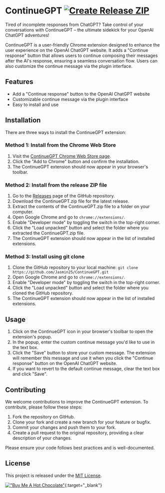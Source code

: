 # ContinueGPT [![Create Release ZIP](https://github.com/Jasmin25/ContinueGPT/actions/workflows/create-release-zip.yml/badge.svg)](https://github.com/Jasmin25/ContinueGPT/actions/workflows/create-release-zip.yml)

Tired of incomplete responses from ChatGPT? Take control of your conversations with ContinueGPT – the ultimate sidekick for your OpenAI ChatGPT adventures!

ContinueGPT is a user-friendly Chrome extension designed to enhance the user experience on the OpenAI ChatGPT website. It adds a "Continue response" button that allows users to continue composing their messages after the AI's response, ensuring a seamless conversation flow. Users can also customize the continue message via the plugin interface.

## Features

- Add a "Continue response" button to the OpenAI ChatGPT website
- Customizable continue message via the plugin interface
- Easy to install and use

## Installation

There are three ways to install the ContinueGPT extension:

### Method 1: Install from the Chrome Web Store
1. Visit the [ContinueGPT Chrome Web Store page](https://your-chrome-web-store-url).
2. Click the "Add to Chrome" button and confirm the installation.
3. The ContinueGPT extension should now appear in your browser's toolbar.

### Method 2: Install from the release ZIP file
1. Go to the [Releases](https://github.com/Jasmin25/ContinueGPT/releases) page of the GitHub repository.
2. Download the ContinueGPT.zip file for the latest release.
3. Extract the contents of the ContinueGPT.zip file to a folder on your computer.
4. Open Google Chrome and go to `chrome://extensions/`.
5. Enable "Developer mode" by toggling the switch in the top-right corner.
6. Click the "Load unpacked" button and select the folder where you extracted the ContinueGPT.zip file.
7. The ContinueGPT extension should now appear in the list of installed extensions.

### Method 3: Install using git clone
1. Clone the GitHub repository to your local machine:
    ```git clone https://github.com/Jasmin25/ContinueGPT.git```
2. Open Google Chrome and go to `chrome://extensions/`. 
3. Enable "Developer mode" by toggling the switch in the top-right corner.
4. Click the "Load unpacked" button and select the folder where you cloned the GitHub repository.
5. The ContinueGPT extension should now appear in the list of installed extensions.

## Usage

1. Click on the ContinueGPT icon in your browser's toolbar to open the extension's popup.
2. In the popup, enter the custom continue message you'd like to use in the text box.
3. Click the "Save" button to store your custom message. The extension will remember this message and use it when you click the "Continue response" button on the OpenAI ChatGPT website.
4. If you want to revert to the default continue message, clear the text box and click "Save".

## Contributing

We welcome contributions to improve the ContinueGPT extension. To contribute, please follow these steps:

1. Fork the repository on GitHub.
2. Clone your fork and create a new branch for your feature or bugfix.
3. Commit your changes and push them to your fork.
4. Create a pull request to the original repository, providing a clear description of your changes.

Please ensure your code follows best practices and is well-documented.

## License

This project is released under the [MIT License](./LICENSE).

[!["Buy Me A Hot Chocolate"](https://www.buymeacoffee.com/assets/img/custom_images/orange_img.png)](https://www.buymeacoffee.com/jasminshah){:target="_blank"}